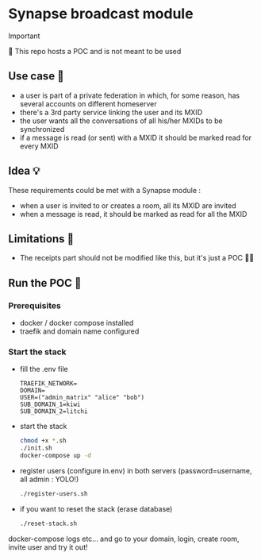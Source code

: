 # Synapse broadcast module

> [!IMPORTANT]  
> 🚧 This repo hosts a POC and is not meant to be used

## Use case 📖

- a user is part of a private federation in which, for some reason, has several accounts on different homeserver
- there's a 3rd party service linking the user and its MXID
- the user wants all the conversations of all his/her MXIDs to be synchronized
- if a message is read (or sent) with a MXID it should be marked read for every MXID

## Idea 💡

These requirements could be met with a Synapse module :

- when a user is invited to or creates a room, all its MXID are invited
- when a message is read, it should be marked as read for all the MXID

## Limitations 🚧

- The receipts part should not be modified like this, but it's just a POC 🤷🏻

## Run the POC 🚜

### Prerequisites

- docker / docker compose installed
- traefik and domain name configured

### Start the stack

- fill the .env file

  ```.env
  TRAEFIK_NETWORK=
  DOMAIN=
  USER=("admin_matrix" "alice" "bob")
  SUB_DOMAIN_1=kiwi
  SUB_DOMAIN_2=litchi
  ```

- start the stack
  
  ```bash
  chmod +x *.sh  
  ./init.sh
  docker-compose up -d
  ```

- register users (configure in.env) in both servers (password=username, all admin : YOLO!)

  ```bash
  ./register-users.sh
  ```

- if you want to reset the stack (erase database)

  ```bash
  ./reset-stack.sh
  ```

docker-compose logs etc... and go to your domain, login, create room, invite user and try it out!
